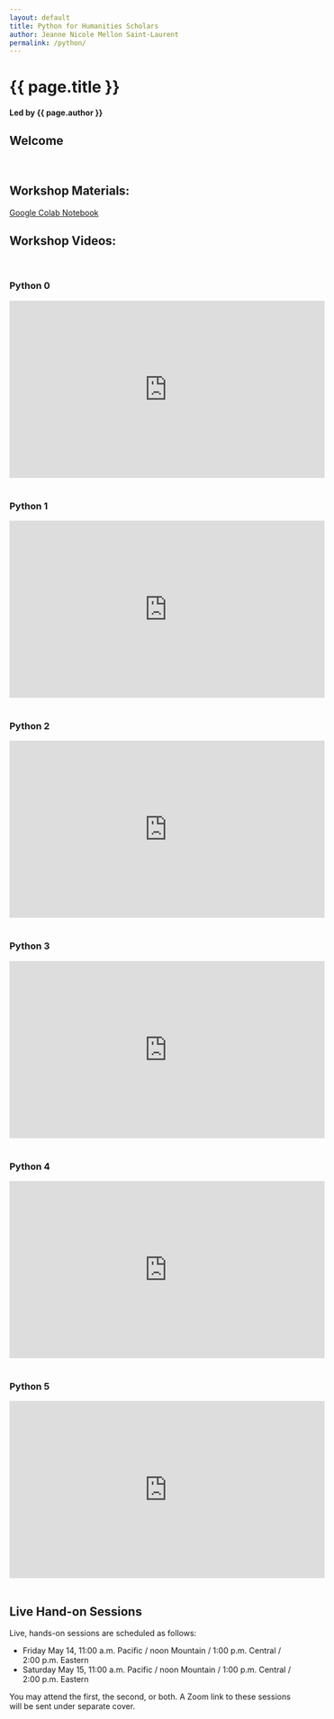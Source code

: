 ```yaml
---
layout: default
title: Python for Humanities Scholars
author: Jeanne Nicole Mellon Saint-Laurent
permalink: /python/
---
```

# {{ page.title }} 
#### Led by {{ page.author }}


## Welcome
 

&nbsp;    

## Workshop Materials:

[Google Colab Notebook](https://colab.research.google.com/drive/13LDmojqUIZyuOLQzrN9iyR8wIfCPLLnr#scrollTo=1FTqlN9DgVuY )
&nbsp;

## Workshop Videos:
&nbsp;
### Python 0
<iframe width="560" height="315" src="https://www.youtube.com/embed/I04pyPqXSTY" title="YouTube video player" frameborder="0" allow="accelerometer; autoplay; clipboard-write; encrypted-media; gyroscope; picture-in-picture" allowfullscreen></iframe>
&nbsp;

### Python 1
<iframe width="560" height="315" src="https://www.youtube.com/embed/nHzzMYV6RxQ" title="YouTube video player" frameborder="0" allow="accelerometer; autoplay; clipboard-write; encrypted-media; gyroscope; picture-in-picture" allowfullscreen></iframe>
&nbsp;

### Python 2
<iframe width="560" height="315" src="https://www.youtube.com/embed/M5AE_SJyZq4" title="YouTube video player" frameborder="0" allow="accelerometer; autoplay; clipboard-write; encrypted-media; gyroscope; picture-in-picture" allowfullscreen></iframe>
&nbsp;

### Python 3
<iframe width="560" height="315" src="https://www.youtube.com/embed/S16Ahvzp_KU" title="YouTube video player" frameborder="0" allow="accelerometer; autoplay; clipboard-write; encrypted-media; gyroscope; picture-in-picture" allowfullscreen></iframe>
&nbsp;

### Python 4
<iframe width="560" height="315" src="https://www.youtube.com/embed/L_nSsVfX-QI" title="YouTube video player" frameborder="0" allow="accelerometer; autoplay; clipboard-write; encrypted-media; gyroscope; picture-in-picture" allowfullscreen></iframe>
&nbsp;

### Python 5
<iframe width="560" height="315" src="https://www.youtube.com/embed/35_lcV-_cWs" title="YouTube video player" frameborder="0" allow="accelerometer; autoplay; clipboard-write; encrypted-media; gyroscope; picture-in-picture" allowfullscreen></iframe>
&nbsp;

## Live Hand-on Sessions

Live, hands-on sessions are scheduled as follows:

* Friday May 14, 11:00 a.m. Pacific / noon Mountain / 1:00 p.m. Central / 2:00 p.m. Eastern 
* Saturday May 15, 11:00 a.m. Pacific / noon Mountain / 1:00 p.m. Central / 2:00 p.m. Eastern 

You may attend the first, the second, or both. A Zoom link to these sessions will be sent under separate cover.